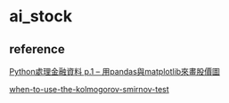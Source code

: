 # ai_stock



## reference
[Python處理金融資料 p.1 – 用pandas與matplotlib來畫股價圖](https://pyecontech.com/2019/05/20/python%E8%99%95%E7%90%86%E9%87%91%E8%9E%8D%E8%B3%87%E6%96%99-p-1-%E7%94%A8pandas%E8%88%87matplotlib%E4%BE%86%E7%95%AB%E8%82%A1%E5%83%B9%E5%9C%96/)

[when-to-use-the-kolmogorov-smirnov-test](https://radiant-brushlands-42789.herokuapp.com/towardsdatascience.com/when-to-use-the-kolmogorov-smirnov-test-dd0b2c8a8f61)  
